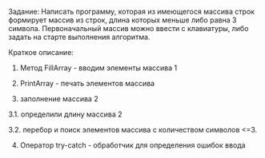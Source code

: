 Задание:
Написать программу, которая из имеющегося массива строк формирует массив из строк, длина которых меньше либо равна 3 символа. Первоначальный массив можно ввести с клавиатуры, либо задать на старте выполнения алгоритма.

Краткое описание:

1. Метод FillArray - вводим элементы массива 1

2. PrintArray - печать элементов массива

3. заполнение массива 2

3.1. определили длину массива 2

3.2. перебор и поиск элементов массива с количеством символов <=3.

4. Оператор try-catch - обработчик для определения ошибок ввода
